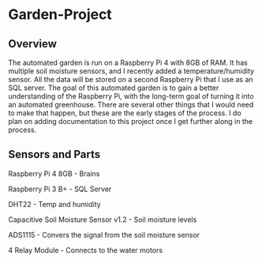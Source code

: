 # Garden-Project

## Overview

The automated garden is run on a Raspberry Pi 4 with 8GB of RAM. It has multiple soil moisture sensors, and I recently added a temperature/humidity sensor. All the data will be stored on a second Raspberry Pi that I use as an SQL server. The goal of this automated garden is to gain a better understanding of the Raspberry Pi, with the long-term goal of turning it into an automated greenhouse. There are several other things that I would need to make that happen, but these are the early stages of the process. I do plan on adding documentation to this project once I get further along in the process.

## Sensors and Parts

Raspberry Pi 4 8GB - Brains

Raspberry Pi 3 B+ - SQL Server

DHT22 - Temp and humidity

Capacitive Soil Moisture Sensor v1.2 - Soil moisture levels

ADS1115 - Convers the signal from the soil moisture sensor

4 Relay Module - Connects to the water motors
